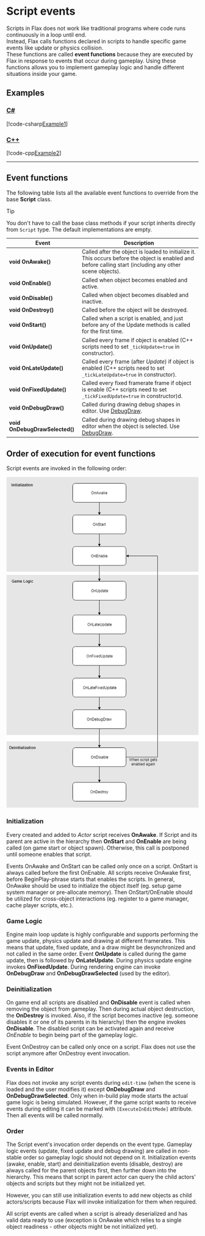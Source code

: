 # Script events

Scripts in Flax does not work like traditional programs where code runs continuously in a loop until end.  
Instead, Flax calls functions declared in scripts to handle specific game events like update or physics collision.  
These functions are called **event functions** because they are executed by Flax in response to events that occur during gameplay. Using these functions allows you to implement gameplay logic and handle different situations inside your game.

## Examples

### [C#](#tab/code-csharp)

[!code-csharp[Example1](code-examples/events.cs)]

### [C++](#tab/code-cpp)
[!code-cpp[Example2](code-examples/events.h)]
***

## Event functions

The following table lists all the available event functions to override from the base **Script** class.

> [!TIP]
> You don't have to call the base class methods if your script inherits directly from `Script` type. The default implementations are empty.

| Event | Description |
|--------|--------|
| **void OnAwake()** | Called after the object is loaded to initialize it. This occurs before the object is enabled and before calling start (including any other scene objects). |
| **void OnEnable()** | Called when object becomes enabled and active. |
| **void OnDisable()** | Called when object becomes disabled and inactive. |
| **void OnDestroy()** | Called before the object will be destroyed. |
| **void OnStart()** | Called when a script is enabled, and just before any of the Update methods is called for the first time. |
| **void OnUpdate()** | Called every frame if object is enabled (C++ scripts need to set `_tickUpdate=true` in constructor). |
| **void OnLateUpdate()** | Called every frame (after *Update*) if object is enabled (C++ scripts need to set `_tickLateUpdate=true` in constructor). |
| **void OnFixedUpdate()** | Called every fixed framerate frame if object is enable (C++ scripts need to set `_tickFixedUpdate=true` in constructor)d. |
| **void OnDebugDraw()** | Called during drawing debug shapes in editor. Use [DebugDraw](https://docs.flaxengine.com/api/FlaxEngine.DebugDraw.html). |
| **void OnDebugDrawSelected()** | Called during drawing debug shapes in editor when the object is selected. Use [DebugDraw](https://docs.flaxengine.com/api/FlaxEngine.DebugDraw.html). |

## Order of execution for event functions

Script events are invoked in the following order:

![Script Events Order](media/script-events.png)

### Initialization

Every created and added to *Actor* script receives **OnAwake**. If Script and its parent are active in the hierarchy then **OnStart** and **OnEnable** are being called (on game start or object spawn). Otherwise, this call is postponed until someone enables that script.

Events OnAwake and OnStart can be called only once on a script. OnStart is always called before the first OnEnable. All scripts receive OnAwake first, before BeginPlay-phrase starts that enables the scripts. In general, OnAwake should be used to initialize the object itself (eg. setup game system manager or pre-allocate memory). Then OnStart/OnEnable should be utilized for cross-object interactions (eg. register to a game manager, cache player scripts, etc.).

### Game Logic

Engine main loop update is highly configurable and supports performing the game update, physics update and drawing at different framerates. This means that update, fixed update, and a draw might be desynchronized and not called in the same order. Event **OnUpdate** is called during the game update, then is followed by **OnLateUpdate**. During physics update engine invokes **OnFixedUpdate**. During rendering engine can invoke **OnDebugDraw** and **OnDebugDrawSelected** (used by the editor).

### Deinitialization

On game end all scripts are disabled and **OnDisable** event is called when removing the object from gameplay. Then during actual object destruction, the **OnDestroy** is invoked. Also, if the script becomes inactive (eg. someone disables it or one of its parents in its hierarchy) then the engine invokes **OnDisable**. The disabled script can be activated again and receive *OnEnable* to begin being part of the gameplay logic.

Event OnDestroy can be called only once on a script. Flax does not use the script anymore after OnDestroy event invocation.

### Events in Editor

Flax does not invoke any script events during `edit-time` (when the scene is loaded and the user modifies it) except **OnDebugDraw** and **OnDebugDrawSelected**. Only when in-build play mode starts the actual game logic is being simulated. However, if the game script wants to receive events during editing it can be marked with `[ExecuteInEditMode]` attribute. Then all events will be called normally.

### Order

The Script event's invocation order depends on the event type. Gameplay logic events (update, fixed update and debug drawing) are called in non-stable order so gameplay logic should not depend on it. Initialization events (awake, enable, start) and deinitialization events (disable, destroy) are always called for the parent objects first, then further down into the hierarchy. This means that script in parent actor can query the child actors' objects and scripts but they might not be initialized yet.

However, you can still use initialization events to add new objects as child actors/scripts because Flax will invoke initialization for them when required.

All script events are called when a script is already deserialized and has valid data ready to use (exception is OnAwake which relies to a single object readiness - other objects might be not initialized yet).
